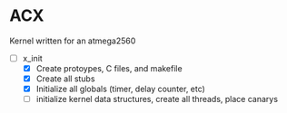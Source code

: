 # ACX 
Kernel written for an atmega2560

- [ ] x_init
  - [X] Create protoypes, C files, and makefile
  - [X] Create all stubs
  - [X] Initialize all globals (timer, delay counter, etc)
  - [ ] initialize kernel data structures, create all threads, place canarys
